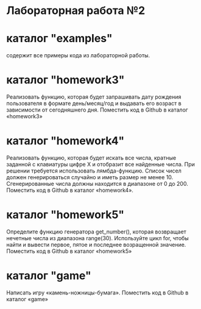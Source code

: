 # Лабораторная работа №2
# каталог "examples" 
содержит все примеры кода из лабораторной работы.
# каталог "homework3" 
Реализовать функцию, которая будет запрашивать дату рождения
пользователя в формате день/месяц/год и выдавать его возраст в
зависимости от сегодняшнего дня. Поместить код в Github в каталог
«homework3»
# каталог "homework4"
Реализовать функцию, которая будет искать все числа, кратные
заданной с клавиатуры цифре X и отобразит все найденные числа. При
решении требуется использовать лямбда-функцию. Список чисел должен
генерироваться случайно и иметь размер не менее 10. Сгенерированные
числа должны находится в диапазоне от 0 до 200. Поместить код в Github
в каталог «homework4».
# каталог "homework5"
Определите функцию генератора get_number(), которая
возвращает нечетные числа из диапазона range(30). Используйте цикл for,
чтобы найти и вывести первое, пятое и последнее возращенной значение.
Поместить код в Github в каталог «homework5»
# каталог "game"
Написать игру «камень-ножницы-бумага». Поместить код в
Github в каталог «game»
